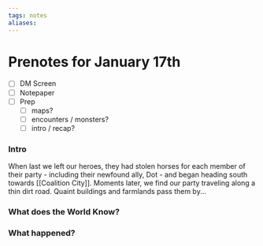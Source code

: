 ```yaml
---
tags: notes
aliases:
---
```


# Prenotes for January 17th
- [ ] DM Screen
- [ ] Notepaper
- [ ] Prep
	- [ ] maps?
	- [ ] encounters / monsters?
	- [ ] intro / recap?

### Intro

When last we left our heroes, they had stolen horses for each member of their party - including their newfound ally, Dot - and began heading south towards [[Coalition City]]. Moments later, we find our party traveling along a thin dirt road. Quaint buildings and farmlands pass them by...

### What does the World Know?


### What happened?